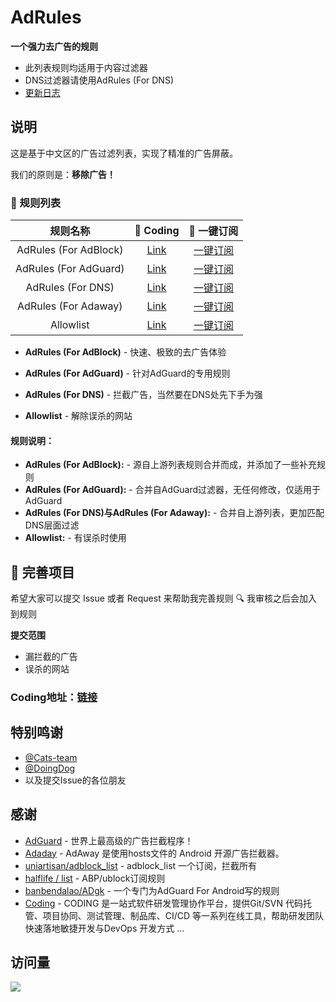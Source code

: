 # AdRules

**一个强力去广告的规则**

* 此列表规则均适用于内容过滤器
* DNS过滤器请使用AdRules (For DNS)
* [更新日志](/Update-log.md)

## 说明

这是基于中文区的广告过滤列表，实现了精准的广告屏蔽。

我们的原则是：**移除广告！**

### 📃 规则列表

|   规则名称   | 🚀 Coding  | 🚀 一键订阅  |
|  :----:  | :----:  | :----:  |
| AdRules (For AdBlock) | [Link](https://cats-team.coding.net/p/adguard/d/AdRules/git/raw/main/adblock.txt) |[一键订阅](https://subscribe.adblockplus.org/?location=https://cats-team.coding.net/p/adguard/d/AdRules/git/raw/main/adblock.txt) |
| AdRules (For AdGuard) | [Link](https://cats-team.coding.net/p/adguard/d/AdRules/git/raw/main/adguard.txt)|[一键订阅](https://subscribe.adblockplus.org/?location=https://cats-team.coding.net/p/adguard/d/AdRules/git/raw/main/adguard.txt) |
| AdRules (For DNS) | [Link](https://cats-team.coding.net/p/adguard/d/AdRules/git/raw/main/dns.txt) | [一键订阅](https://subscribe.adblockplus.org/?location=https://cats-team.coding.net/p/adguard/d/AdRules/git/raw/main/dns.txt) |
| AdRules (For Adaway) | [Link](https://cats-team.coding.net/p/adguard/d/AdRules/git/raw/main/hosts.txt) | [一键订阅](https://subscribe.adblockplus.org/?location=https://cats-team.coding.net/p/adguard/d/AdRules/git/raw/main/hosts.txt) |
| Allowlist| [Link](https://cats-team.coding.net/p/adguard/d/AdRules/git/raw/main/allow.txt)|[一键订阅](https://subscribe.adblockplus.org/?location=https://cats-team.coding.net/p/adguard/d/AdRules/git/raw/main/allow.txt) |

- **AdRules (For AdBlock)** - 快速、极致的去广告体验

- **AdRules (For AdGuard)** - 针对AdGuard的专用规则

- **AdRules (For DNS)** - 拦截广告，当然要在DNS处先下手为强

- **Allowlist** - 解除误杀的网站
#### 规则说明：
- **AdRules (For AdBlock):** -
源自上游列表规则合并而成，并添加了一些补充规则  
- **AdRules (For AdGuard):** -
合并自AdGuard过滤器，无任何修改，仅适用于AdGuard  
- **AdRules (For DNS)与AdRules (For Adaway):** -
合并自上游列表，更加匹配DNS层面过滤
- **Allowlist:** -
有误杀时使用

## 🚛 完善项目

希望大家可以提交 Issue 或者 Request 来帮助我完善规则 🔍 我审核之后会加入到规则

**提交范围**

- 漏拦截的广告
- 误杀的网站

### **Coding地址：[链接](https://cats-team.coding.net/public/adguard/AdRules/git/files)**
## 特别鸣谢
* [@Cats-team](https://github.com/Cats-Team)
* [@DoingDog](https://github.com/DoingDog) 
* 以及提交Issue的各位朋友
## 感谢
- [AdGuard](https://adguard.com/) - 世界上最高级的广告拦截程序！
- [Adaday](https://adaway.org/) - AdAway 是使用hosts文件的 Android 开源广告拦截器。
- [uniartisan/adblock_list](https://github.com/uniartisan/adblock_list) - adblock_list 一个订阅，拦截所有
- [halflife / list](https://gitee.com/halflife/list) - ABP/ublock订阅规则
- [banbendalao/ADgk](https://github.com/banbendalao/ADgk) - 一个专门为AdGuard For Android写的规则
- [Coding](https://coding.net) - CODING 是一站式软件研发管理协作平台，提供Git/SVN 代码托管、项目协同、测试管理、制品库、CI/CD 等一系列在线工具，帮助研发团队快速落地敏捷开发与DevOps 开发方式 ...
## 访问量
![](http://profile-counter.glitch.me/cats-team/count.svg)
